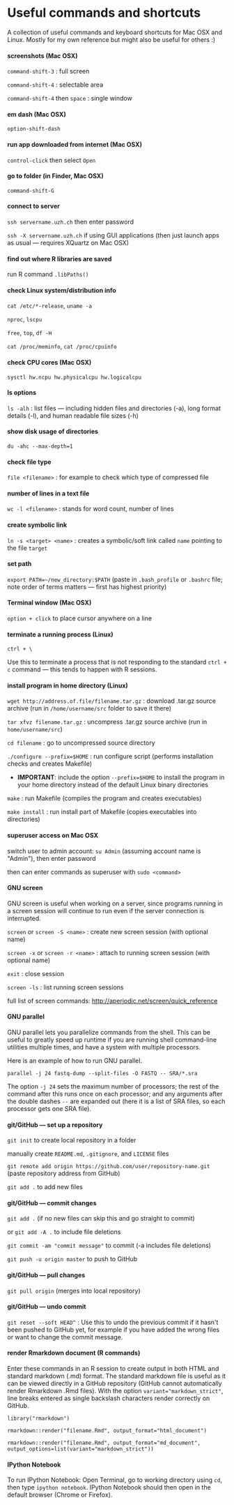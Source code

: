 Useful commands and shortcuts
=============================

A collection of useful commands and keyboard shortcuts for Mac OSX and Linux. Mostly for my own reference but might also be useful for others :)


#### screenshots (Mac OSX)

`command-shift-3` : full screen

`command-shift-4` : selectable area

`command-shift-4` then `space` : single window


#### em dash (Mac OSX)

`option-shift-dash`


#### run app downloaded from internet (Mac OSX)

`control-click` then select `Open`


#### go to folder (in Finder, Mac OSX)

`command-shift-G`


#### connect to server

`ssh servername.uzh.ch` then enter password

`ssh -X servername.uzh.ch` if using GUI applications (then just launch apps as usual — requires XQuartz on Mac OSX)


#### find out where R libraries are saved

run R command `.libPaths()`


#### check Linux system/distribution info

`cat /etc/*-release`, `uname -a`

`nproc`, `lscpu`

`free`, `top`, `df -H`

`cat /proc/meminfo`, `cat /proc/cpuinfo`


#### check CPU cores (Mac OSX)

`sysctl hw.ncpu hw.physicalcpu hw.logicalcpu`


#### ls options

`ls -alh` : list files — including hidden files and directories (-a), long format details (-l), and human readable file sizes (-h)


#### show disk usage of directories

`du -ahc --max-depth=1`


#### check file type

`file <filename>` : for example to check which type of compressed file


#### number of lines in a text file

`wc -l <filename>` : stands for word count, number of lines


#### create symbolic link

`ln -s <target> <name>` : creates a symbolic/soft link called `name` pointing to the file `target`


#### set path

`export PATH=~/new_directory:$PATH` (paste in `.bash_profile` or `.bashrc` file; note order of terms matters — first has highest priority)


#### Terminal window (Mac OSX)

`option + click` to place cursor anywhere on a line


#### terminate a running process (Linux)

`ctrl + \`

Use this to terminate a process that is not responding to the standard `ctrl + c` command — this tends to happen with R sessions.


#### install program in home directory (Linux)

`wget http://address.of.file/filename.tar.gz` : download .tar.gz source archive (run in `/home/username/src` folder to save it there)

`tar xfvz filename.tar.gz` : uncompress .tar.gz source archive (run in `home/username/src`)

`cd filename` : go to uncompressed source directory

`./configure --prefix=$HOME` : run configure script (performs installation checks and creates Makefile)

* **IMPORTANT**: include the option `--prefix=$HOME` to install the program in your home directory instead of the default Linux binary directories

`make` : run Makefile (compiles the program and creates executables)

`make install` : run install part of Makefile (copies executables into directories)


#### superuser access on Mac OSX

switch user to admin account: `su Admin` (assuming account name is "Admin"), then enter password

then can enter commands as superuser with `sudo <command>`


#### GNU screen

GNU screen is useful when working on a server, since programs running in a screen session will continue to run even if the server connection is interrupted.

`screen` or `screen -S <name>` : create new screen session (with optional name)

`screen -x` or `screen -r <name>` : attach to running screen session (with optional name)

`exit` : close session

`screen -ls` : list running screen sessions

full list of screen commands: http://aperiodic.net/screen/quick_reference


#### GNU parallel

GNU parallel lets you parallelize commands from the shell. This can be useful to greatly speed up runtime if you are running shell command-line utilities multiple times, and have a system with multiple processors.

Here is an example of how to run GNU parallel.

`parallel -j 24 fastq-dump --split-files -O FASTQ -- SRA/*.sra`

The option `-j 24` sets the maximum number of processors; the rest of the command after this runs once on each processor; and any arguments after the double dashes `--` are expanded out (here it is a list of SRA files, so each processor gets one SRA file).


#### git/GitHub — set up a repository

`git init` to create local repository in a folder

manually create `README.md`, `.gitignore`, and `LICENSE` files

`git remote add origin https://github.com/user/repository-name.git` (paste repository address from GitHub)

`git add .` to add new files


#### git/GitHub — commit changes

`git add .` (if no new files can skip this and go straight to commit)

or `git add -A .` to include file deletions

`git commit -am "commit message"` to commit (-a includes file deletions)

`git push -u origin master` to push to GitHub


#### git/GitHub — pull changes

`git pull origin` (merges into local repository)


#### git/GitHub — undo commit

`git reset --soft HEAD^` : Use this to undo the previous commit if it hasn't been pushed to GitHub yet, for example if you have added the wrong files or want to change the commit message.


#### render Rmarkdown document (R commands)

Enter these commands in an R session to create output in both HTML and standard markdown (.md) format. The standard markdown file is useful as it can be viewed directly in a GitHub repository (GitHub cannot automatically render Rmarkdown .Rmd files). With the option `variant="markdown_strict"`, line breaks entered as single backslash characters render correctly on GitHub.

`library("rmarkdown")`

`rmarkdown::render("filename.Rmd", output_format="html_document")`

`rmarkdown::render("filename.Rmd", output_format="md_document", output_options=list(variant="markdown_strict"))`


#### IPython Notebook

To run IPython Notebook: Open Terminal, go to working directory using `cd`, then type `ipython notebook`. IPython Notebook should then open in the default browser (Chrome or Firefox).

